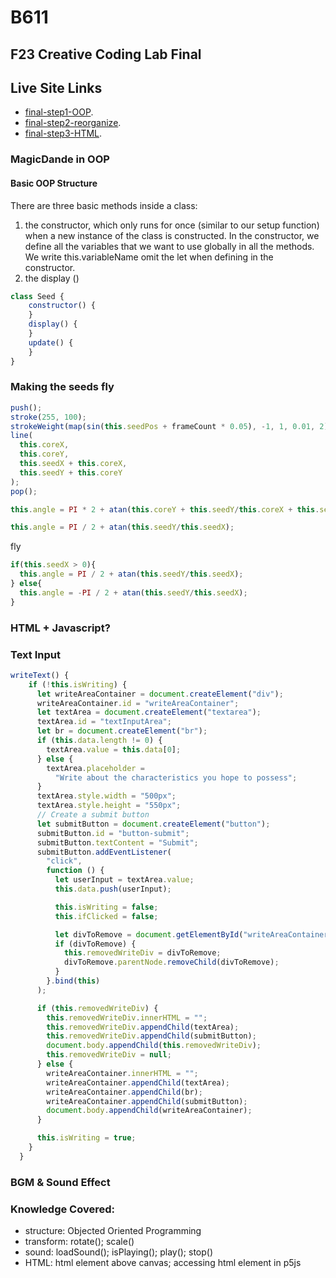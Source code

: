 # B611

## F23 Creative Coding Lab Final

## Live Site Links
- [final-step1-OOP](https://carrotliu.github.io/Creative-Coding-Tutorial/Final/final-step1-OOP/).
- [final-step2-reorganize](https://carrotliu.github.io/Creative-Coding-Tutorial/Final/final-step2-Reorganize/).
- [final-step3-HTML](https://carrotliu.github.io/Creative-Coding-Tutorial/Final/final-step3-HTML/).


### MagicDande in OOP

#### Basic OOP Structure

There are three basic methods inside a class:

1. the constructor, which only runs for once (similar to our setup
   function) when a new instance of the class is constructed. In the constructor, we define all the variables that we want to use globally in all the methods. We write this.variableName omit the let when defining in the constructor.
2. the display ()

```JavaScript
class Seed {
    constructor() {
    }
    display() {
    }
    update() {
    }
}
```



### Making the seeds fly

```JavaScript
push();
stroke(255, 100);
strokeWeight(map(sin(this.seedPos + frameCount * 0.05), -1, 1, 0.01, 2));
line(
  this.coreX,
  this.coreY,
  this.seedX + this.coreX,
  this.seedY + this.coreY
);
pop();
```

```JavaScript
this.angle = PI * 2 + atan(this.coreY + this.seedY/this.coreX + this.seedX);
```

```JavaScript
this.angle = PI / 2 + atan(this.seedY/this.seedX);
```

fly

```JavaScript
if(this.seedX > 0){
  this.angle = PI / 2 + atan(this.seedY/this.seedX);
} else{
  this.angle = -PI / 2 + atan(this.seedY/this.seedX);
}
```

### HTML + Javascript?

### Text Input

```JavaScript
writeText() {
    if (!this.isWriting) {
      let writeAreaContainer = document.createElement("div");
      writeAreaContainer.id = "writeAreaContainer";
      let textArea = document.createElement("textarea");
      textArea.id = "textInputArea";
      let br = document.createElement("br");
      if (this.data.length != 0) {
        textArea.value = this.data[0];
      } else {
        textArea.placeholder =
          "Write about the characteristics you hope to possess";
      }
      textArea.style.width = "500px";
      textArea.style.height = "550px";
      // Create a submit button
      let submitButton = document.createElement("button");
      submitButton.id = "button-submit";
      submitButton.textContent = "Submit";
      submitButton.addEventListener(
        "click",
        function () {
          let userInput = textArea.value;
          this.data.push(userInput);

          this.isWriting = false;
          this.ifClicked = false;

          let divToRemove = document.getElementById("writeAreaContainer");
          if (divToRemove) {
            this.removedWriteDiv = divToRemove;
            divToRemove.parentNode.removeChild(divToRemove);
          }
        }.bind(this)
      );

      if (this.removedWriteDiv) {
        this.removedWriteDiv.innerHTML = "";
        this.removedWriteDiv.appendChild(textArea);
        this.removedWriteDiv.appendChild(submitButton);
        document.body.appendChild(this.removedWriteDiv);
        this.removedWriteDiv = null;
      } else {
        writeAreaContainer.innerHTML = "";
        writeAreaContainer.appendChild(textArea);
        writeAreaContainer.appendChild(br);
        writeAreaContainer.appendChild(submitButton);
        document.body.appendChild(writeAreaContainer);
      }

      this.isWriting = true;
    }
  }
```

### BGM & Sound Effect

### Knowledge Covered:


- structure: Objected Oriented Programming
- transform: rotate(); scale()
- sound: loadSound(); isPlaying(); play(); stop()
- HTML: html element above canvas; accessing html element in p5js



